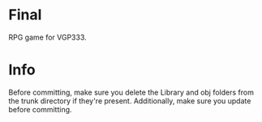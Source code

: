 # Final
RPG game for VGP333.

# Info
Before committing, make sure you delete the Library and obj folders from the trunk directory if they're present. Additionally, make sure you update before committing.
